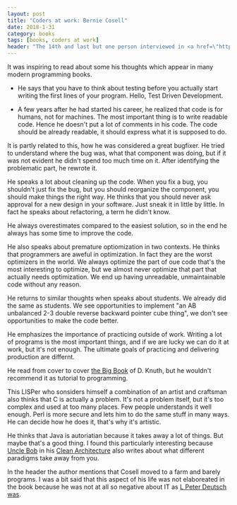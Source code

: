 ```yaml
---
layout: post
title: "Coders at work: Bernie Cosell"
date: 2018-1-31
category: books
tags: [books, coders at work]
header: "The 14th and last but one person interviewed in <a href=\"http://amzn.to/2wKEeVt\">Coders at Work: Reflections on the Craft of Programming</a> is <a href=\"http://www.codersatwork.com/bernie-cosell.html\">Bernie Cosell</a>, one the trio who wrote the software the first Interface Message Processors (IMPs) of ARPANET"
---
```

It was inspiring to read about some his thoughts which appear in many modern programming books.

* He says that you have to think about testing before you actually start writing the first lines of your program. Hello, Test Driven Development.

* A few years after he had started his career, he realized that code is for humans, not for machines. The most important thing is to write readable code. Hence he doesn't put a lot of comments in his code. The code should be already readable, it should express what it is supposed to do.

It is partly related to this, how he was considered a great bugfixer. He tried to understand where the bug was, what that component was doing, but if it was not evident he didn't spend too much time on it. After identifying the problematic part, he rewrote it.

He speaks a lot about cleaning up the code. When you fix a bug, you shouldn't just fix the bug, but you should reorganize the component, you should make things the right way. He thinks that you should never ask approval for a new design in your software. Just sneak it in little by little. In fact he speaks about refactoring, a term he didn't know.

He always overestimates compared to the easiest solution, so in the end he always has some time to improve the code.

He also speaks about premature optiomization in two contexts. He thinks that programmers are aweful in optimization. In fact they are the worst optimizers in the world. We always optimize the part of oue code that's the most interesting to optimize, but we almost never optimize that part that actually needs optimization. We end up having unreadable, unmaintainable code without any reason.

He returns to similar thoughts when speaks about students. We already did the same as students. We see opportunities to implement "an AB unbalanced 2-3 double reverse backward pointer cube thing", we don't see opportunities to make the code better.

He emphasizes the importance of practicing outside of work. Writing a lot of programs is the most important things, and if we are lucky we can do it at work, but it's not enough. The ultimate goals of practicing and delivering production are differnt.

He read from cover to cover [the Big Book](http://amzn.to/2CtDGdy) of D. Knuth, but he wouldn't recommend it as tutorial to programming.

This LISPer who sonsiders himself a combination of an artist and craftsman also thinks that C is actually a problem. It's not a problem itself, but it's too complex and used at too many places. Few people understands it well enough. Perl is more secure and lets him to do the same stuff in many ways. He can decide how he does it, that's why it's artistic.

He thinks that Java is autoriatian because it takes away a lot of things. But maybe that's a good thing. I found this particularly interesting because [Uncle Bob](http://blog.cleancoder.com/) in his [Clean Architecture](http://amzn.to/2DL4hj7) also writes about what different paradigms take away from you.

In the header the author mentions that Cosell moved to a farm and barely programs. I was a bit said that this aspect of his life was not elaboreated in the book because he was not at all so negative about IT as [L Peter Deutsch was](/blog/2017/12/22/coders-at-work-l-peter-deutsch). 